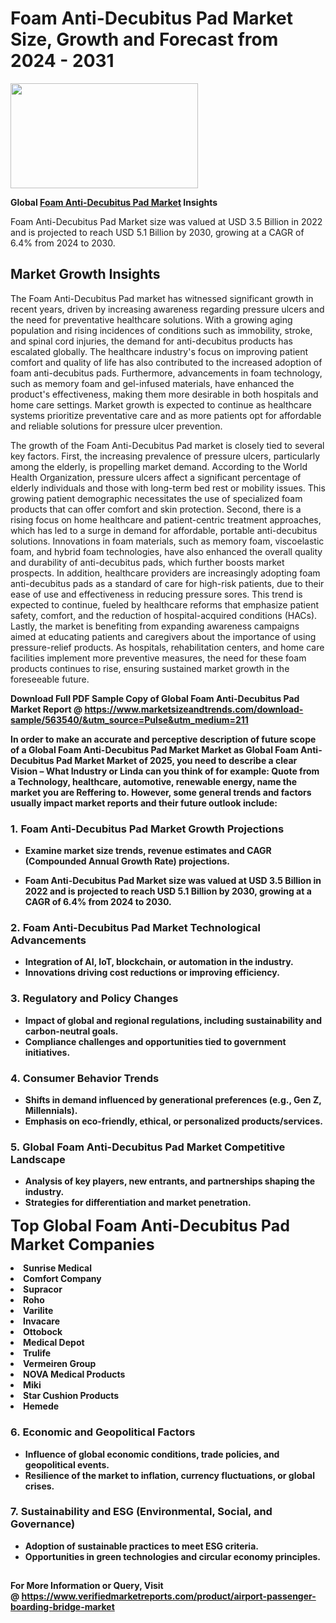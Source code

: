 <H1>Foam Anti-Decubitus Pad Market Size, Growth and Forecast from 2024 - 2031</H1><img class="aligncenter size-medium wp-image-584254" src="https://thirdeyenews.in/wp-content/uploads/2024/09/Global-Market-Research-300x168.jpeg" alt="" width="300" height="168" /><p><strong>Global&nbsp;<a href="https://www.marketsizeandtrends.com/download-sample/563540/&amp;utm_source=Pulse&amp;utm_medium=211">Foam Anti-Decubitus Pad Market</a> Insights</strong></p><p>Foam Anti-Decubitus Pad Market size was valued at USD 3.5 Billion in 2022 and is projected to reach USD 5.1 Billion by 2030, growing at a CAGR of 6.4% from 2024 to 2030.</p><p><h2>Market Growth Insights</h2> <p>The Foam Anti-Decubitus Pad market has witnessed significant growth in recent years, driven by increasing awareness regarding pressure ulcers and the need for preventative healthcare solutions. With a growing aging population and rising incidences of conditions such as immobility, stroke, and spinal cord injuries, the demand for anti-decubitus products has escalated globally. The healthcare industry's focus on improving patient comfort and quality of life has also contributed to the increased adoption of foam anti-decubitus pads. Furthermore, advancements in foam technology, such as memory foam and gel-infused materials, have enhanced the product's effectiveness, making them more desirable in both hospitals and home care settings. Market growth is expected to continue as healthcare systems prioritize preventative care and as more patients opt for affordable and reliable solutions for pressure ulcer prevention.</p> <p><strong></strong></p> <p>The growth of the Foam Anti-Decubitus Pad market is closely tied to several key factors. First, the increasing prevalence of pressure ulcers, particularly among the elderly, is propelling market demand. According to the World Health Organization, pressure ulcers affect a significant percentage of elderly individuals and those with long-term bed rest or mobility issues. This growing patient demographic necessitates the use of specialized foam products that can offer comfort and skin protection. Second, there is a rising focus on home healthcare and patient-centric treatment approaches, which has led to a surge in demand for affordable, portable anti-decubitus solutions. Innovations in foam materials, such as memory foam, viscoelastic foam, and hybrid foam technologies, have also enhanced the overall quality and durability of anti-decubitus pads, which further boosts market prospects. In addition, healthcare providers are increasingly adopting foam anti-decubitus pads as a standard of care for high-risk patients, due to their ease of use and effectiveness in reducing pressure sores. This trend is expected to continue, fueled by healthcare reforms that emphasize patient safety, comfort, and the reduction of hospital-acquired conditions (HACs). Lastly, the market is benefiting from expanding awareness campaigns aimed at educating patients and caregivers about the importance of using pressure-relief products. As hospitals, rehabilitation centers, and home care facilities implement more preventive measures, the need for these foam products continues to rise, ensuring sustained market growth in the foreseeable future.</p> <p><strong></p><p><span class=""><strong>Download Full PDF Sample Copy of Global Foam Anti-Decubitus Pad Market Report</strong> @ <a href="https://www.marketsizeandtrends.com/download-sample/563540/&amp;utm_source=Pulse&amp;utm_medium=211" target="_blank">https://www.marketsizeandtrends.com/download-sample/563540/&amp;utm_source=Pulse&amp;utm_medium=211</a></span></p><p>In order to make an accurate and perceptive description of future scope of a Global&nbsp;Foam Anti-Decubitus Pad Market Market as Global&nbsp;Foam Anti-Decubitus Pad Market Market of 2025, you need to describe a clear Vision &ndash; What Industry or Linda can you think of for example: Quote from a Technology, healthcare, automotive, renewable energy, name the market you are Reffering to. However, some general trends and factors usually impact market reports and their future outlook include:</p><h3>1.&nbsp;<strong>Foam Anti-Decubitus Pad Market Growth Projections</strong></h3><ul><li>Examine market size trends, revenue estimates and CAGR (Compounded Annual Growth Rate) projections.</li><li><p>Foam Anti-Decubitus Pad Market size was valued at USD 3.5 Billion in 2022 and is projected to reach USD 5.1 Billion by 2030, growing at a CAGR of 6.4% from 2024 to 2030.</p></li></ul><h3>2.&nbsp;<strong>Foam Anti-Decubitus Pad Market Technological Advancements</strong></h3><ul><li>Integration of AI, IoT, blockchain, or automation in the industry.</li><li>Innovations driving cost reductions or improving efficiency.</li></ul><h3>3.&nbsp;<strong>Regulatory and Policy Changes</strong></h3><ul><li>Impact of global and regional regulations, including sustainability and carbon-neutral goals.</li><li>Compliance challenges and opportunities tied to government initiatives.</li></ul><h3>4.&nbsp;<strong>Consumer Behavior Trends</strong></h3><ul><li>Shifts in demand influenced by generational preferences (e.g., Gen Z, Millennials).</li><li>Emphasis on eco-friendly, ethical, or personalized products/services.</li></ul><h3>5.&nbsp;<strong>Global Foam Anti-Decubitus Pad Market Competitive Landscape</strong></h3><ul><li>Analysis of key players, new entrants, and partnerships shaping the industry.</li><li>Strategies for differentiation and market penetration.</li></ul><p data-pm-slice="1 1 []"><span style="color: inherit; font-family: inherit; font-size: 25px;">Top Global Foam Anti-Decubitus Pad Market Companies</span></p><div class="" data-test-id=""><p><li>Sunrise Medical</li><li> Comfort Company</li><li> Supracor</li><li> Roho</li><li> Varilite</li><li> Invacare</li><li> Ottobock</li><li> Medical Depot</li><li> Trulife</li><li> Vermeiren Group</li><li> NOVA Medical Products</li><li> Miki</li><li> Star Cushion Products</li><li> Hemede</li></p></div><h3>6.&nbsp;<strong>Economic and Geopolitical Factors</strong></h3><ul><li>Influence of global economic conditions, trade policies, and geopolitical events.</li><li>Resilience of the market to inflation, currency fluctuations, or global crises.</li></ul><h3>7.&nbsp;<strong>Sustainability and ESG (Environmental, Social, and Governance)</strong></h3><ul><li>Adoption of sustainable practices to meet ESG criteria.</li><li>Opportunities in green technologies and circular economy principles.</li></ul><h2><strong style="font-size: 14px;">For More Information or Query, Visit @&nbsp;</strong><a style="background-color: #ffffff; font-size: 14px;" href="https://www.marketsizeandtrends.com/report/foam-anti-decubitus-pad-market/" target="_blank">https://www.verifiedmarketreports.com/product/airport-passenger-boarding-bridge-market</a></h2>
